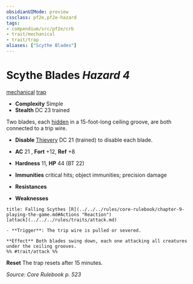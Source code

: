 ```yaml
---
obsidianUIMode: preview
cssclass: pf2e,pf2e-hazard
tags:
- compendium/src/pf2e/crb
- trait/mechanical
- trait/trap
aliases: ["Scythe Blades"]
---
```

# Scythe Blades *Hazard 4*  
[mechanical](../../../rules/traits/mechanical.md)  [trap](../../../rules/traits/trap.md)  

- **Complexity** Simple
- **Stealth** DC 23 trained  

Two blades, each [hidden](../../../rules/conditions.md#Hidden) in a 15-foot-long ceiling groove, are both connected to a trip wire.

- **Disable** [Thievery](../../skills.md#Thievery) DC 21 (trained) to disable each blade.  

- **AC** 21 , **Fort** +12, **Ref** +8
- **Hardness** 11, **HP** 44 (BT 22)
- **Immunities** critical hits; object immunities; precision damage
- **Resistances** 
- **Weaknesses** 
     
```ad-embed-ability
title: Falling Scythes [R](../../../rules/core-rulebook/chapter-9-playing-the-game.md#Actions "Reaction")
[attack](../../../rules/traits/attack.md)  

- **Trigger**: The trip wire is pulled or severed.

**Effect** Both blades swing down, each one attacking all creatures under the ceiling grooves.  
%% #trait/attack %%
```

**Reset** The trap resets after 15 minutes.  

*Source: Core Rulebook p. 523*
